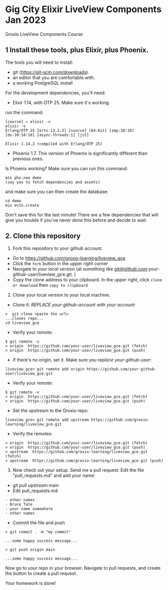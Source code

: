 # Gig City Elixir LiveView Components Jan 2023
Groxio LiveView Components Course

## 1 Install these tools, plus Elixir, plus Phoenix. 

The tools you will need to install: 

- git (https://git-scm.com/downloads). 
- an editor that you are comfortable with. 
- a working PostgreSQL install

For the development dependencies, you'll need: 

- Elixir 1.14, with OTP 25. Make sure it's working: 

run the command: 

```
[course] ➔ elixir -v
elixir -v
Erlang/OTP 25 [erts-13.1.3] [source] [64-bit] [smp:10:10] [ds:10:10:10] [async-threads:1] [jit]

Elixir 1.14.2 (compiled with Erlang/OTP 25)
```

- Phoenix 1.7. This version of Phoenix is significantly different than previous ones.


Is Phoenix working? Make sure you can run this command: 

```
mix phx.new demo
(say yes to fetch dependencies and assets)
```

and make sure you can then create the database: 

```
cd demo
mix ecto.create
```

Don't save this for the last minute! There are a few dependencies that will give you trouble if you've never done this before and decide to wait. 


## 2. Clone this repository

1. Fork this repository to your github account. 

- Go to https://github.com/groxio-learning/liveview_gce
- Click the `fork` button in the upper right corner
- Navigate to *your local version* (at something like git@github.com:your-github-user/liveview_gce.git. )
- Copy the clone address to your clipboard. In the upper right, click `clone or download` then `copy to clipboard`

2. Clone your local version to your local machine. 

- Clone it. *REPLACE your-github-account with your account*:  

```
>  git clone <paste the url>
...clones repo...
cd liveview_gce
```

- Verify your remote: 

```
$ git remote -v
> origin  https://github.com/your-user/liveview_gce.git (fetch)
> origin  https://github.com/your-user/liveview_gce.git (push)
```


- If there's no origin, set it. Make sure you *replace your-github-user*:

```
liveview_gce> git remote add origin https://github.com/your-github-user/liveview_gce.git
```

- Verify your remote: 

```
$ git remote -v
> origin  https://github.com/your-user/liveview_gce.git (fetch)
> origin  https://github.com/your-user/liveview_gce.git (push)
```

- Set the upstream to the Groxio repo:

```
liveview_gce> git remote add upstream https://github.com/groxio-learning/liveview_gce.git
```

- Verify the remotes: 

```
> origin  https://github.com/your-user/liveview_gce.git (fetch)
> origin  https://github.com/your-user/liveview_gce.git (push)
> upstream  https://github.com/groxio-learning/liveview_gce.git (fetch)
> upstream  https://github.com/groxio-learning/liveview_gce.git (push)
```

3. Now check out your setup. Send me a pull request: Edit the file "pull_requests.md" and add your name: 

- git pull upstream main
- Edit pull_requests.md

```
- other names
- Bruce Tate
- your name somewhere
- other names
```

- Commit the file and push

```
> git commit . -m "my commit"

...some happy success message...

> git push origin main

...some happy success message...
```

Now go to _your repo_ in your browser. Navigate to pull requests, and create the button to create a pull request. 

Your homework is done!
